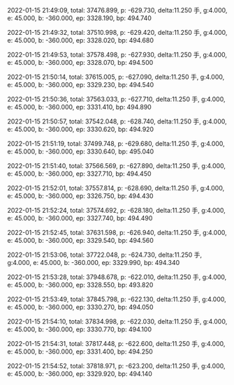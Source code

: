 2022-01-15 21:49:09, total: 37476.899, p: -629.730, delta:11.250 手, g:4.000, e: 45.000, b: -360.000, ep: 3328.190, bp: 494.740

2022-01-15 21:49:32, total: 37510.998, p: -629.420, delta:11.250 手, g:4.000, e: 45.000, b: -360.000, ep: 3328.020, bp: 494.680

2022-01-15 21:49:53, total: 37578.498, p: -627.930, delta:11.250 手, g:4.000, e: 45.000, b: -360.000, ep: 3328.070, bp: 494.500

2022-01-15 21:50:14, total: 37615.005, p: -627.090, delta:11.250 手, g:4.000, e: 45.000, b: -360.000, ep: 3329.230, bp: 494.540

2022-01-15 21:50:36, total: 37563.033, p: -627.710, delta:11.250 手, g:4.000, e: 45.000, b: -360.000, ep: 3331.410, bp: 494.890

2022-01-15 21:50:57, total: 37542.048, p: -628.740, delta:11.250 手, g:4.000, e: 45.000, b: -360.000, ep: 3330.620, bp: 494.920

2022-01-15 21:51:19, total: 37499.748, p: -629.680, delta:11.250 手, g:4.000, e: 45.000, b: -360.000, ep: 3330.640, bp: 495.040

2022-01-15 21:51:40, total: 37566.569, p: -627.890, delta:11.250 手, g:4.000, e: 45.000, b: -360.000, ep: 3327.710, bp: 494.450

2022-01-15 21:52:01, total: 37557.814, p: -628.690, delta:11.250 手, g:4.000, e: 45.000, b: -360.000, ep: 3326.750, bp: 494.430

2022-01-15 21:52:24, total: 37574.692, p: -628.180, delta:11.250 手, g:4.000, e: 45.000, b: -360.000, ep: 3327.740, bp: 494.490

2022-01-15 21:52:45, total: 37631.598, p: -626.940, delta:11.250 手, g:4.000, e: 45.000, b: -360.000, ep: 3329.540, bp: 494.560

2022-01-15 21:53:06, total: 37722.048, p: -624.730, delta:11.250 手, g:4.000, e: 45.000, b: -360.000, ep: 3329.990, bp: 494.340

2022-01-15 21:53:28, total: 37948.678, p: -622.010, delta:11.250 手, g:4.000, e: 45.000, b: -360.000, ep: 3328.550, bp: 493.820

2022-01-15 21:53:49, total: 37845.798, p: -622.130, delta:11.250 手, g:4.000, e: 45.000, b: -360.000, ep: 3330.270, bp: 494.050

2022-01-15 21:54:10, total: 37834.998, p: -622.030, delta:11.250 手, g:4.000, e: 45.000, b: -360.000, ep: 3330.770, bp: 494.100

2022-01-15 21:54:31, total: 37817.448, p: -622.600, delta:11.250 手, g:4.000, e: 45.000, b: -360.000, ep: 3331.400, bp: 494.250

2022-01-15 21:54:52, total: 37818.971, p: -623.200, delta:11.250 手, g:4.000, e: 45.000, b: -360.000, ep: 3329.920, bp: 494.140